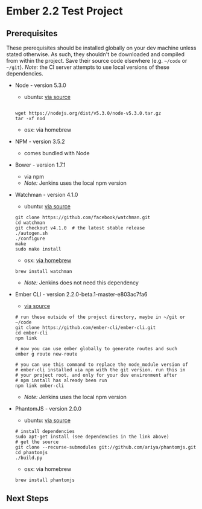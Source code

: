 # Ember 2.2 Test Project

## Prerequisites

These prerequisites should be installed globally on your dev machine unless
stated otherwise. As such, they shouldn't be downloaded and compiled from
within the project. Save their source code elsewhere (e.g. `~/code` or
`~/git`). _Note:_ the CI server attempts to use local versions of these
dependencies.

* Node - version 5.3.0
    * ubuntu: [via source]()
    ```

    wget https://nodejs.org/dist/v5.3.0/node-v5.3.0.tar.gz
    tar -xf nod
    ```
    * osx: via homebrew

* NPM - version 3.5.2
    * comes bundled with Node

* Bower - version 1.7.1
    * via npm
    * _Note:_ Jenkins uses the local npm version

* Watchman - version 4.1.0
    * ubuntu: [via source](https://facebook.github.io/watchman/docs/install.html)
    ```
    git clone https://github.com/facebook/watchman.git
    cd watchman
    git checkout v4.1.0  # the latest stable release
    ./autogen.sh
    ./configure
    make
    sudo make install
    ```
    * osx: [via homebrew](https://facebook.github.io/watchman/docs/install.html)
    ```
    brew install watchman
    ```
    * _Note:_ Jenkins does not need this dependency

* Ember CLI - version 2.2.0-beta.1-master-e803ac7fa6
    * [via source](https://github.com/ember-cli/ember-cli)
    ```
    # run these outside of the project directory, maybe in ~/git or ~/code
    git clone https://github.com/ember-cli/ember-cli.git
    cd ember-cli
    npm link

    # now you can use ember globally to generate routes and such
    ember g route new-route

    # you can use this command to replace the node_module version of
    # ember-cli installed via npm with the git version. run this in
    # your project root, and only for your dev environment after
    # npm install has already been run
    npm link ember-cli
    ```
    * _Note:_ Jenkins uses the local npm version

* PhantomJS - version 2.0.0
    * ubuntu: [via source](http://phantomjs.org/build.html)
    ```
    # install dependencies
    sudo apt-get install (see dependencies in the link above)
    # get the source
    git clone --recurse-submodules git://github.com/ariya/phantomjs.git
    cd phantomjs
    ./build.py
    ```
    * osx: via homebrew
    ```
    brew install phantomjs
    ```

## Next Steps
